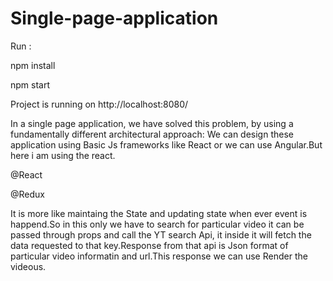 # Single-page-application
Run :

   npm install
	
   npm start
   
  Project is running on http://localhost:8080/

 In a single page application, we have solved this problem, by using a fundamentally different architectural approach:
 We can design these application using Basic Js frameworks like React or we can use Angular.But here i am using the react.
 
  @React
 
  @Redux
  
  It is more like maintaing the State and updating state when ever event is happend.So in this only we have to search for    particular video it can be passed through props and call the YT search Api, it inside it will fetch the data requested to that key.Response from that api is Json format of particular video informatin and url.This response we can use Render the videous. 
